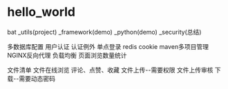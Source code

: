 # hello_world
bat
_utils(project)
_framework(demo)
_python(demo)
_security(总结)


多数据库配置
用户认证
认证例外
单点登录 redis cookie
	maven多项目管理
NGINX反向代理  负载均衡
页面浏览数量统计

文件清单
文件在线浏览
评论、点赞、收藏
文件上传--需要权限
文件上传审核
下载--需要动态密码


